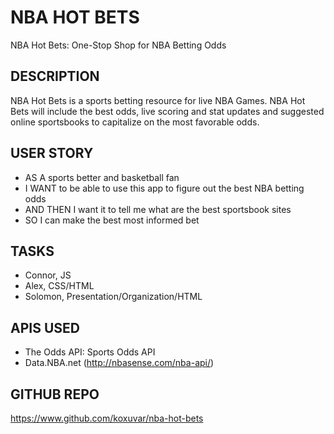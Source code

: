 # NBA HOT BETS
NBA Hot Bets: One-Stop Shop for NBA Betting Odds

## DESCRIPTION
NBA Hot Bets is a sports betting resource for live NBA Games. NBA Hot Bets will include the best odds, live scoring and stat updates and suggested online sportsbooks to capitalize on the most favorable odds.

## USER STORY
- AS A sports better and basketball fan
- I WANT to be able to use this app to figure out the best NBA betting odds 
- AND THEN I want it to tell me what are the best sportsbook sites
- SO I can make the best most informed bet

## TASKS
- Connor, JS 
- Alex, CSS/HTML
- Solomon, Presentation/Organization/HTML

## APIS USED
- The Odds API: Sports Odds API
- Data.NBA.net (http://nbasense.com/nba-api/)

## GITHUB REPO
https://www.github.com/koxuvar/nba-hot-bets
